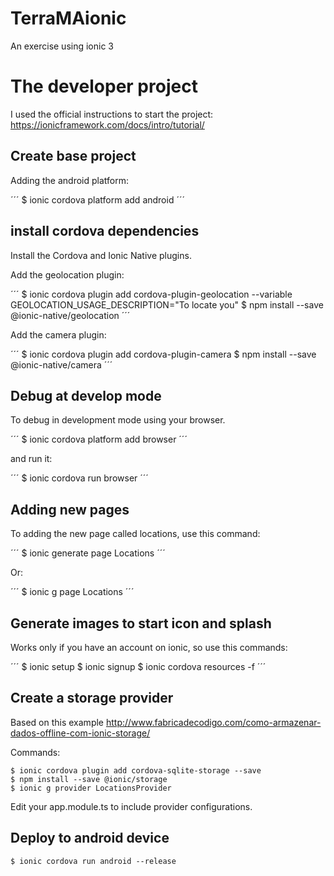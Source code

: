 # TerraMAionic
An exercise using ionic 3


# The developer project

I used the official instructions to start the project: https://ionicframework.com/docs/intro/tutorial/

## Create base project

Adding the android platform:

´´´
$ ionic cordova platform add android
´´´

## install cordova dependencies

Install the Cordova and Ionic Native plugins.

Add the geolocation plugin:

´´´
$ ionic cordova plugin add cordova-plugin-geolocation --variable GEOLOCATION_USAGE_DESCRIPTION="To locate you"
$ npm install --save @ionic-native/geolocation
´´´

Add the camera plugin:

´´´
$ ionic cordova plugin add cordova-plugin-camera
$ npm install --save @ionic-native/camera
´´´

## Debug at develop mode
To debug in development mode using your browser.

´´´
$ ionic cordova platform add browser
´´´

and run it:

´´´
$ ionic cordova run browser
´´´

## Adding new pages

To adding the new page called locations, use this command:

´´´
$ ionic generate page Locations
´´´

Or:

´´´
$ ionic g page Locations
´´´

## Generate images to start icon and splash

Works only if you have an account on ionic, so use this commands:

´´´
$ ionic setup
$ ionic signup
$ ionic cordova resources -f
´´´

## Create a storage provider

Based on this example
http://www.fabricadecodigo.com/como-armazenar-dados-offline-com-ionic-storage/

Commands:
```
$ ionic cordova plugin add cordova-sqlite-storage --save
$ npm install --save @ionic/storage
$ ionic g provider LocationsProvider
```

Edit your app.module.ts to include provider configurations.

## Deploy to android device

```
$ ionic cordova run android --release
```
